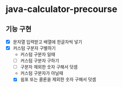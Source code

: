# java-calculator-precourse
## 기능 구현
- [x] 문자열 입력받고 배열에 한글자씩 넣기
- [x] 커스텀 구분자 구별하기
  - 커스텀 구분자 일때
  - [ ] 커스텀 구분자 구하기
  - [ ] 구분자 제외한 숫자 구해서 덧셈
  - 커스텀 구분자가 아닐때
  - [x] 쉼포 또는 콜론을 제외한 숫자 구해서 덧셈
